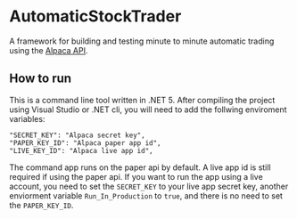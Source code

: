 # AutomaticStockTrader

A framework for building and testing minute to minute automatic trading using the [Alpaca API](https://alpaca.markets/).

## How to run

This is a command line tool written in .NET 5. After compiling the project using Visual Studio or .NET cli,
you will need to add the follwing enviroment variables:

```
"SECRET_KEY": "Alpaca secret key",
"PAPER_KEY_ID": "Alpaca paper app id",
"LIVE_KEY_ID": "Alpaca live app id",
```

The command app runs on the paper api by default. A live app id is still required if using the paper api. If you 
want to run the app using a live account, you need to set the `SECRET_KEY` to your live app secret key, another 
enviorment variable `Run_In_Production` to `true`, and there is no need to set the `PAPER_KEY_ID`.
